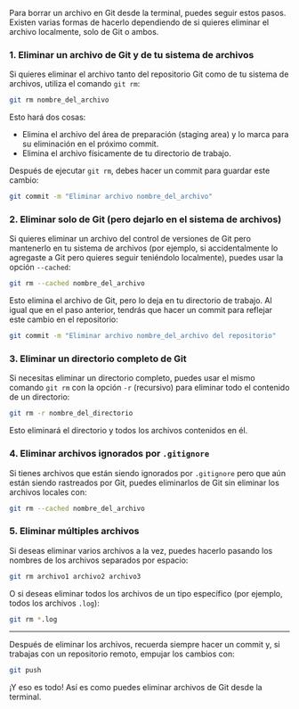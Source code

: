 Para borrar un archivo en Git desde la terminal, puedes seguir estos pasos. Existen varias formas de hacerlo dependiendo de si quieres eliminar el archivo localmente, solo de Git o ambos.

### 1. **Eliminar un archivo de Git y de tu sistema de archivos**

Si quieres eliminar el archivo tanto del repositorio Git como de tu sistema de archivos, utiliza el comando `git rm`:

```bash
git rm nombre_del_archivo
```

Esto hará dos cosas:
- Elimina el archivo del área de preparación (staging area) y lo marca para su eliminación en el próximo commit.
- Elimina el archivo físicamente de tu directorio de trabajo.

Después de ejecutar `git rm`, debes hacer un commit para guardar este cambio:

```bash
git commit -m "Eliminar archivo nombre_del_archivo"
```

### 2. **Eliminar solo de Git (pero dejarlo en el sistema de archivos)**

Si quieres eliminar un archivo del control de versiones de Git pero mantenerlo en tu sistema de archivos (por ejemplo, si accidentalmente lo agregaste a Git pero quieres seguir teniéndolo localmente), puedes usar la opción `--cached`:

```bash
git rm --cached nombre_del_archivo
```

Esto elimina el archivo de Git, pero lo deja en tu directorio de trabajo. Al igual que en el paso anterior, tendrás que hacer un commit para reflejar este cambio en el repositorio:

```bash
git commit -m "Eliminar archivo nombre_del_archivo del repositorio"
```

### 3. **Eliminar un directorio completo de Git**

Si necesitas eliminar un directorio completo, puedes usar el mismo comando `git rm` con la opción `-r` (recursivo) para eliminar todo el contenido de un directorio:

```bash
git rm -r nombre_del_directorio
```

Esto eliminará el directorio y todos los archivos contenidos en él.

### 4. **Eliminar archivos ignorados por `.gitignore`**

Si tienes archivos que están siendo ignorados por `.gitignore` pero que aún están siendo rastreados por Git, puedes eliminarlos de Git sin eliminar los archivos locales con:

```bash
git rm --cached nombre_del_archivo
```

### 5. **Eliminar múltiples archivos**

Si deseas eliminar varios archivos a la vez, puedes hacerlo pasando los nombres de los archivos separados por espacio:

```bash
git rm archivo1 archivo2 archivo3
```

O si deseas eliminar todos los archivos de un tipo específico (por ejemplo, todos los archivos `.log`):

```bash
git rm *.log
```

---

Después de eliminar los archivos, recuerda siempre hacer un commit y, si trabajas con un repositorio remoto, empujar los cambios con:

```bash
git push
```

¡Y eso es todo! Así es como puedes eliminar archivos de Git desde la terminal.